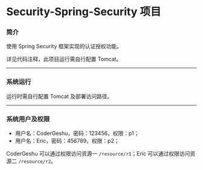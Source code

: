 # Security-Spring-Security 项目

### 简介

使用 Spring Security 框架实现的认证授权功能。

详见代码注释，此项目运行需自行配置 Tomcat。

***

### 系统运行

运行时需自行配置 Tomcat 及部署访问路径。

***

### 系统用户及权限

- 用户名：CoderGeshu，密码：123456，权限：p1；
- 用户名：Eric，密码：456789，权限：p2；

CoderGeshu 可以通过权限访问资源一 `/resource/r1`；Eric 可以通过权限访问资源二 `/resource/r2`。